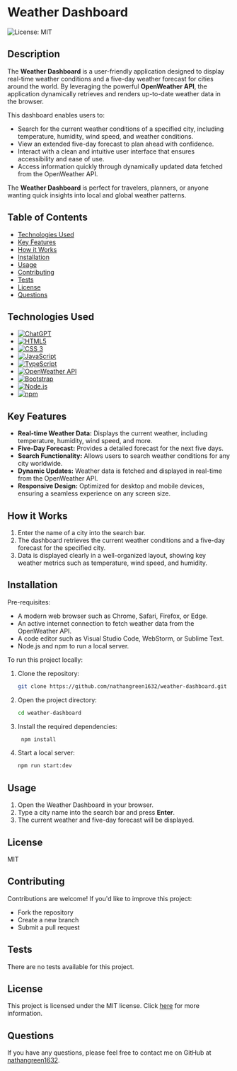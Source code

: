 # Weather Dashboard
  ![License: MIT](https://img.shields.io/badge/License-MIT-yellow.svg)

  ## Description
The **Weather Dashboard** is a user-friendly application designed to display real-time weather conditions and a five-day weather forecast for cities around the world. By leveraging the powerful **OpenWeather API**, the application dynamically retrieves and renders up-to-date weather data in the browser.

This dashboard enables users to:

- Search for the current weather conditions of a specified city, including temperature, humidity, wind speed, and weather conditions.
- View an extended five-day forecast to plan ahead with confidence.
- Interact with a clean and intuitive user interface that ensures accessibility and ease of use.
- Access information quickly through dynamically updated data fetched from the OpenWeather API.

The **Weather Dashboard** is perfect for travelers, planners, or anyone wanting quick insights into local and global weather patterns.


  ## Table of Contents

  - [Technologies Used](#technologies-used)
  - [Key Features](#key-features)
  - [How it Works](#how-it-works)
  - [Installation](#installation)
  - [Usage](#usage)
  - [Contributing](#contributing)
  - [Tests](#tests)
  - [License](#license)
  - [Questions](#questions)

## Technologies Used
* [![ChatGPT](https://img.shields.io/badge/ChatGPT-74aa9c?style=for-the-badge&logo=openai&logoColor=white)](https://www.openai.com)
* [![HTML5](https://img.shields.io/badge/HTML5-E34F26?style=for-the-badge&logo=html5&logoColor=white)](https://html.com/html5)
* [![CSS 3](https://img.shields.io/badge/CSS3-1572B6?style=for-the-badge&logo=css3&logoColor=white)](https://www.w3schools.com/css/css_intro.asp)
* [![JavaScript](https://img.shields.io/badge/JavaScript-F7DF1E?style=for-the-badge&logo=javascript&logoColor=black)](https://www.javascript.com)
* [![TypeScript](https://img.shields.io/badge/TypeScript-3178C6?style=for-the-badge&logo=typescript&logoColor=white)](https://www.typescriptlang.org)
* [![OpenWeather API](https://img.shields.io/badge/OpenWeather%20API-FFA500?style=for-the-badge&logo=openweathermap&logoColor=white)](https://openweathermap.org/api)
* [![Bootstrap](https://img.shields.io/badge/Bootstrap-7952B3?style=for-the-badge&logo=bootstrap&logoColor=white)](https://getbootstrap.com)
* [![Node.js](https://img.shields.io/badge/Node.js-339933?style=for-the-badge&logo=node.js&logoColor=white)](https://nodejs.org)
* [![npm](https://img.shields.io/badge/npm-CB3837?style=for-the-badge&logo=npm&logoColor=white)](https://www.npmjs.com)


 ## Key Features
- **Real-time Weather Data:** Displays the current weather, including temperature, humidity, wind speed, and more.
- **Five-Day Forecast:** Provides a detailed forecast for the next five days.
- **Search Functionality:** Allows users to search weather conditions for any city worldwide.
- **Dynamic Updates:** Weather data is fetched and displayed in real-time from the OpenWeather API.
- **Responsive Design:** Optimized for desktop and mobile devices, ensuring a seamless experience on any screen size.

## How it Works
1. Enter the name of a city into the search bar.
2. The dashboard retrieves the current weather conditions and a five-day forecast for the specified city.
3. Data is displayed clearly in a well-organized layout, showing key weather metrics such as temperature, wind speed, and humidity.


## Installation
Pre-requisites:
- A modern web browser such as Chrome, Safari, Firefox, or Edge.
- An active internet connection to fetch weather data from the OpenWeather API.
- A code editor such as Visual Studio Code, WebStorm, or Sublime Text.
- Node.js and npm to run a local server.


To run this project locally:
1. Clone the repository:
   ```bash
   git clone https://github.com/nathangreen1632/weather-dashboard.git
   ```
2. Open the project directory:
   ```bash
   cd weather-dashboard
   ```
3. Install the required dependencies:
   ```bash
    npm install
    ```
4. Start a local server:
    ```bash
    npm run start:dev
    ```

## Usage
1. Open the Weather Dashboard in your browser.
2. Type a city name into the search bar and press **Enter**.
3. The current weather and five-day forecast will be displayed.

## License
  MIT

## Contributing
Contributions are welcome! If you'd like to improve this project:
- Fork the repository
- Create a new branch
- Submit a pull request

## Tests
  There are no tests available for this project.

## License
This project is licensed under the MIT license. Click [here](https://opensource.org/licenses/MIT) for more information.

## Questions
If you have any questions, please feel free to contact me on GitHub at [nathangreen1632](https://github.com/nathangreen1632).

